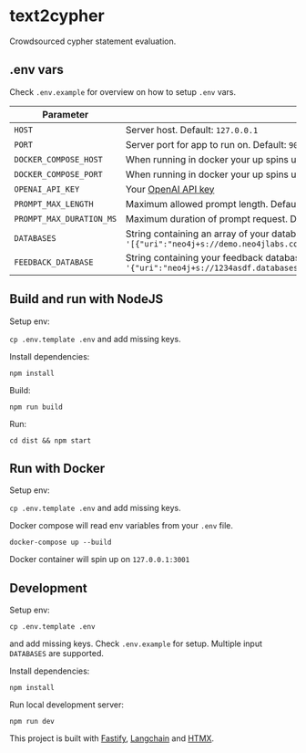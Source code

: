 # text2cypher

Crowdsourced cypher statement evaluation.

## .env vars

Check `.env.example` for overview on how to setup `.env` vars.

| Parameter                | Description                                                                                                                                                                                     |
| ------------------------ | ----------------------------------------------------------------------------------------------------------------------------------------------------------------------------------------------- |
| `HOST`                   | Server host. Default: `127.0.0.1`                                                                                                                                                               |
| `PORT`                   | Server port for app to run on. Default: `9001`                                                                                                                                                  |
| `DOCKER_COMPOSE_HOST`    | When running in docker your up spins up on this host. Default: `127.0.0.1`                                                                                                                      |
| `DOCKER_COMPOSE_PORT`    | When running in docker your up spins up on this port. Default: `9001`                                                                                                                           |
| `OPENAI_API_KEY`         | Your [OpenAI API key](https://platform.openai.com/api-keys)                                                                                                                                     |
| `PROMPT_MAX_LENGTH`      | Maximum allowed prompt length. Default: `300`                                                                                                                                                   |
| `PROMPT_MAX_DURATION_MS` | Maximum duration of prompt request. Default: `5000`                                                                                                                                             |
| `DATABASES`              | String containing an array of your database connection objects. Example:<br /> `'[{"uri":"neo4j+s://demo.neo4jlabs.com","name":"test_db","username":"test","password":"test"}]'`                |
| `FEEDBACK_DATABASE`      | String containing your feedback database connection object. Example:<br /> `'{"uri":"neo4j+s://1234asdf.databases.neo4j.io","name":"feedback_db","username":"feedback","password":"feedback"}'` |

## Build and run with NodeJS

Setup env:

`cp .env.template .env` and add missing keys.

Install dependencies:

`npm install`

Build:

`npm run build`

Run:

`cd dist && npm start`

## Run with Docker

Setup env:

`cp .env.template .env` and add missing keys.

Docker compose will read env variables from your `.env` file.

`docker-compose up --build`

Docker container will spin up on `127.0.0.1:3001`

## Development

Setup env:

`cp .env.template .env`

and add missing keys. Check `.env.example` for setup. Multiple input `DATABASES` are supported.

Install dependencies:

`npm install`

Run local development server:

`npm run dev`

This project is built with [Fastify](https://www.fastify.io/docs/latest/), [Langchain](https://js.langchain.com/docs/get_started/introduction) and [HTMX](https://htmx.org/).
